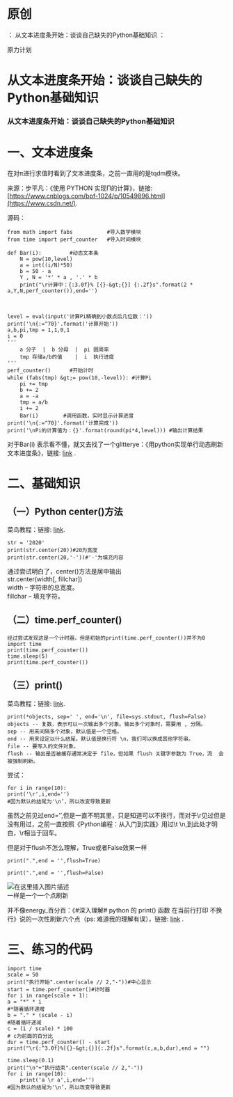 # 原创

： 从文本进度条开始：谈谈自己缺失的Python基础知识 ：

原力计划

# 从文本进度条开始：谈谈自己缺失的Python基础知识

### 从文本进度条开始：谈谈自己缺失的Python基础知识

# 一、文本进度条

在对π进行求值时看到了文本进度条，之前一直用的是tqdm模块。

来源：步平凡：《使用 PYTHON 实现Π的计算》，链接: [https://www.cnblogs.com/bpf-1024/p/10549896.html](https://www.csdn.net/).

源码：

```
from math import fabs           #导入数学模块
from time import perf_counter   #导入时间模块

def Bar(i):         #动态文本条
	N = pow(10,level)
	a = int((i/N)*50)
	b = 50 - a
	Y , N = '*' * a , '.' * b
	print("\r计算中：{:3.0f}% [{}-&gt;{}] {:.2f}s".format(2 * a,Y,N,perf_counter()),end='')



level = eval(input('计算Pi精确到小数点后几位数：'))
print('\n{:=^70}'.format('计算开始'))
a,b,pi,tmp = 1,1,0,1
i = 0
'''
	a 分子  |  b 分母  |  pi 圆周率
	tmp 存储a/b的值    |  i  执行进度
'''
perf_counter()      #开始计时
while (fabs(tmp) &gt;= pow(10,-level)): #计算Pi
	pi += tmp
	b += 2
	a = -a
 	tmp = a/b
 	i += 2
	Bar(i)        #调用函数，实时显示计算进度
print('\n{:=^70}'.format('计算完成'))
print('\nPi的计算值为：{}'.format(round(pi*4,level))) #输出计算结果

```

对于Bar(i)
表示看不懂，就又去找了一个glitterye：《用python实现单行动态刷新文本进度条》，链接: [link](https://blog.csdn.net/JessiFan/article/details/82316256?utm_medium=distribute.pc_relevant.none-task-blog-BlogCommendFromMachineLearnPai2-1.nonecase&amp;depth_1-utm_source=distribute.pc_relevant.none-task-blog-BlogCommendFromMachineLearnPai2-1.nonecase)
.

# 二、基础知识

## （一）Python center()方法

菜鸟教程：链接: [link](https://www.runoob.com/python/att-string-center.html).

```
str = '2020'
print(str.center(20))#20为宽度
print(str.center(20,'-'))#'-'为填充内容

```

通过尝试明白了，center()方法是居中输出<br/> str.center(width[, fillchar])<br/> width – 字符串的总宽度。<br/> fillchar – 填充字符。

## （二）time.perf_counter()

```
经过尝试发现这是一个计时器，但是初始的print(time.perf_counter())并不为0
import time
print(time.perf_counter())
time.sleep(5)
print(time.perf_counter())

```

## （三）print()

菜鸟教程：链接: [link](https://www.runoob.com/python3/python-func-print.html).

```
print(*objects, sep=' ', end='\n', file=sys.stdout, flush=False)
objects -- 复数，表示可以一次输出多个对象。输出多个对象时，需要用 , 分隔。
sep -- 用来间隔多个对象，默认值是一个空格。
end -- 用来设定以什么结尾。默认值是换行符 \n，我们可以换成其他字符串。
file -- 要写入的文件对象。
flush -- 输出是否被缓存通常决定于 file，但如果 flush 关键字参数为 True，流	会被强制刷新。

```

尝试：

```
for i in range(10):
print('\r',i,end='')
#因为默认的结尾为'\n’，所以改变导致更新

```

虽然之前见过end=’’,但是一直不明其里，只是知道可以不换行，而对于\r见过但是没有用过，之前一直按照《Python编程：从入门到实践》用过\t \n,到此处才明白，\r相当于回车。

但是对于flush不怎么理解，True或者False效果一样

```
print(".",end = '',flush=True)

```

```
print(".",end = '',flush=False)

```

<img alt="在这里插入图片描述" src="https://img-blog.csdnimg.cn/20200513165449295.png"/><br/> 一样是一个一个点刷新

并不像energy_百分百：《#深入理解# python 的 print() 函数 在当前行打印 不换行》说的一次性刷新六个点（ps:
难道我的理解有误），链接: [link](https://blog.csdn.net/lch551218/article/details/105446636?ops_request_misc=&amp;request_id=&amp;biz_id=102&amp;utm_term=flush%20--%20%E8%BE%93%E5%87%BA%E6%98%AF%E5%90%A6%E8%A2%AB%E7%BC%93%E5%AD%98%E9%80%9A%E5%B8%B8%E5%86%B3%E5%AE%9A%E4%BA%8E%20file%EF%BC%8C%E4%BD%86%E5%A6%82%E6%9E%9C&amp;utm_medium=distribute.pc_search_result.none-task-blog-2~all~sobaiduweb~default-4-105446636)
.

# 三、练习的代码

```
import time
scale = 50
print("执行开始".center(scale // 2,"-"))#中心显示
start = time.perf_counter()#计时器
for i in range(scale + 1):
a = "*" * i
#*随着循环递增
b = "." * (scale - i)
#随着循环递减
c = (i / scale) * 100
# c为前面的百分比
dur = time.perf_counter() - start
print("\r{:^3.0f}%[{}-&gt;{}]{:.2f}s".format(c,a,b,dur),end = "")

time.sleep(0.1)
print("\n"+"执行结束".center(scale // 2,"-"))
for i in range(10):
	print('a \r a',i,end='')
#因为默认的结尾为'\n’，所以改变导致更新

```
